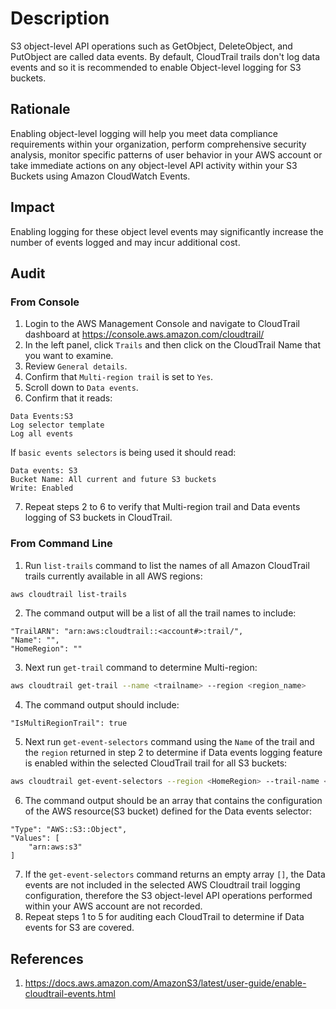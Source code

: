 # Description

S3 object-level API operations such as GetObject, DeleteObject, and PutObject are called data events. By default, CloudTrail trails don't log data events and so it is recommended to enable Object-level logging for S3 buckets.

## Rationale

Enabling object-level logging will help you meet data compliance requirements within your organization, perform comprehensive security analysis, monitor specific patterns of user behavior in your AWS account or take immediate actions on any object-level API activity within your S3 Buckets using Amazon CloudWatch Events.

## Impact

Enabling logging for these object level events may significantly increase the number of events logged and may incur additional cost.

## Audit

### From Console

1. Login to the AWS Management Console and navigate to CloudTrail dashboard at <https://console.aws.amazon.com/cloudtrail/>
2. In the left panel, click `Trails` and then click on the CloudTrail Name that you want to examine.
3. Review `General details`.
4. Confirm that `Multi-region trail` is set to `Yes`.
5. Scroll down to `Data events`.
6. Confirm that it reads:

```
Data Events:S3 
Log selector template 
Log all events
```

If `basic events selectors` is being used it should read:

```
Data events: S3 
Bucket Name: All current and future S3 buckets 
Write: Enabled
```

7. Repeat steps 2 to 6 to verify that Multi-region trail and Data events logging of S3 buckets in CloudTrail.

### From Command Line

1. Run `list-trails` command to list the names of all Amazon CloudTrail trails currently available in all AWS regions:

```sh
aws cloudtrail list-trails
```

2. The command output will be a list of all the trail names to include:

```
"TrailARN": "arn:aws:cloudtrail::<account#>:trail/", 
"Name": "", 
"HomeRegion": ""
```

3. Next run `get-trail` command to determine Multi-region:

```sh
aws cloudtrail get-trail --name <trailname> --region <region_name>
```

4. The command output should include:

```
"IsMultiRegionTrail": true
```

5. Next run `get-event-selectors` command using the `Name` of the trail and the `region` returned in step 2 to determine if Data events logging feature is enabled within the selected CloudTrail trail for all S3 buckets:

```sh
aws cloudtrail get-event-selectors --region <HomeRegion> --trail-name <trailname> --query EventSelectors[*].DataResources[]
```

6. The command output should be an array that contains the configuration of the AWS resource(S3 bucket) defined for the Data events selector:

```
"Type": "AWS::S3::Object", 
"Values": [ 
    "arn:aws:s3"
]
```

7. If the `get-event-selectors` command returns an empty array `[]`, the Data events are not included in the selected AWS Cloudtrail trail logging configuration, therefore the S3 object-level API operations performed within your AWS account are not recorded.
8. Repeat steps 1 to 5 for auditing each CloudTrail to determine if Data events for S3 are covered.

## References

1. <https://docs.aws.amazon.com/AmazonS3/latest/user-guide/enable-cloudtrail-events.html>
